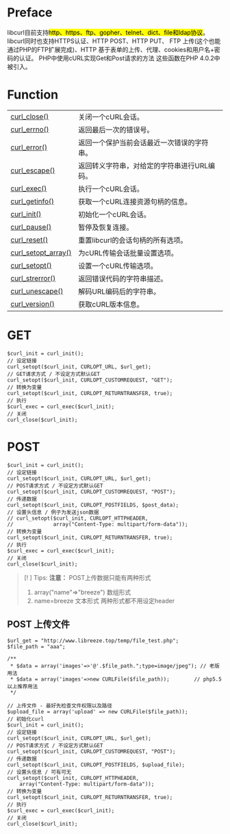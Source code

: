 # Preface
libcurl目前支持<mark>http、https、ftp、gopher、telnet、dict、file和ldap协议</mark>。libcurl同时也支持HTTPS认证、HTTP POST、HTTP PUT、 FTP 上传(这个也能通过PHP的FTP扩展完成)、HTTP 基于表单的上传、代理、cookies和用户名+密码的认证。
PHP中使用cURL实现Get和Post请求的方法
这些函数在PHP 4.0.2中被引入。
# Function
|   |   |
|---|---|
|[curl_close()](https://www.runoob.com/php/func-curl_close.html)|关闭一个cURL会话。|
|[curl_errno()](https://www.runoob.com/php/func-curl_errno.html)|返回最后一次的错误号。|
|[curl_error()](https://www.runoob.com/php/func-curl_error.html)|返回一个保护当前会话最近一次错误的字符串。|
|[curl_escape()](https://www.runoob.com/php/func-curl_escape.html)|返回转义字符串，对给定的字符串进行URL编码。|
|[curl_exec()](https://www.runoob.com/php/func-curl_exec.html)|执行一个cURL会话。|
|[curl_getinfo()](https://www.runoob.com/php/func-curl_getinfo.html)|获取一个cURL连接资源句柄的信息。|
|[curl_init()](https://www.runoob.com/php/func-curl_init.html)|初始化一个cURL会话。|
|[curl_pause()](https://www.runoob.com/php/func-curl_pause.html)|暂停及恢复连接。|
|[curl_reset()](https://www.runoob.com/php/func-curl_reset.html)|重置libcurl的会话句柄的所有选项。|
|[curl_setopt_array()](https://www.runoob.com/php/func-curl_setopt_array.html)|为cURL传输会话批量设置选项。|
|[curl_setopt()](https://www.runoob.com/php/func-curl_setopt.html)|设置一个cURL传输选项。|
|[curl_strerror()](https://www.runoob.com/php/func-curl_strerror.html)|返回错误代码的字符串描述。|
|[curl_unescape()](https://www.runoob.com/php/func-curl_unescape.html)|解码URL编码后的字符串。|
|[curl_version()](https://www.runoob.com/php/func-curl_version.html)|获取cURL版本信息。|

# GET
```
$curl_init = curl_init();  
// 设定链接  
curl_setopt($curl_init, CURLOPT_URL, $url_get);  
// GET请求方式 / 不设定方式默认GET  
curl_setopt($curl_init, CURLOPT_CUSTOMREQUEST, "GET");  
// 转换为变量  
curl_setopt($curl_init, CURLOPT_RETURNTRANSFER, true);  
// 执行  
$curl_exec = curl_exec($curl_init);  
// 关闭  
curl_close($curl_init);
```

# POST
```
$curl_init = curl_init();  
// 设定链接  
curl_setopt($curl_init, CURLOPT_URL, $url_get);  
// POST请求方式 / 不设定方式默认GET  
curl_setopt($curl_init, CURLOPT_CUSTOMREQUEST, "POST");  
// 传递数据  
curl_setopt($curl_init, CURLOPT_POSTFIELDS, $post_data);  
// 设置头信息 / 例子为发送json数据  
// curl_setopt($curl_init, CURLOPT_HTTPHEADER,  
//             array("Content-Type: multipart/form-data"));  
// 转换为变量  
curl_setopt($curl_init, CURLOPT_RETURNTRANSFER, true);  
// 执行  
$curl_exec = curl_exec($curl_init);  
// 关闭  
curl_close($curl_init);
```

>[! ] Tips:
>**注意：** POST上传数据只能有两种形式
>1. array("name"=>"breeze") 数组形式
>2. name=breeze 文本形式
>两种形式都不用设定header
## POST 上传文件
```
$url_get = "http://www.libreeze.top/temp/file_test.php";  
$file_path = "aaa";  
  
/**  
 * $data = array('images'=>'@'.$file_path.";type=image/jpeg"); // 老版用法  
 * $data = array('images'=>new CURLFile($file_path));        // php5.5以上推荐用法
 */  
  
// 上传文件 - 最好先检查文件权限以及路径  
$upload_file = array('upload' => new CURLFile($file_path));  
// 初始化curl  
$curl_init = curl_init();  
// 设定链接  
curl_setopt($curl_init, CURLOPT_URL, $url_get);  
// POST请求方式 / 不设定方式默认GET  
curl_setopt($curl_init, CURLOPT_CUSTOMREQUEST, "POST");  
// 传递数据  
curl_setopt($curl_init, CURLOPT_POSTFIELDS, $upload_file);  
// 设置头信息 / 可有可无  
curl_setopt($curl_init, CURLOPT_HTTPHEADER,  
    array("Content-Type: multipart/form-data"));  
// 转换为变量  
curl_setopt($curl_init, CURLOPT_RETURNTRANSFER, true);  
// 执行  
$curl_exec = curl_exec($curl_init);  
// 关闭  
curl_close($curl_init);
```

